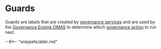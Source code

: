 <!-- SPDX-License-Identifier: CC-BY-4.0 -->
<!-- Copyright Contributors to the ODPi Egeria project. -->


# Guards

Guards are labels that are created by [governance services](/concepts/governance-service)
and are used by the [Governance Engine OMAS](/services/omas/governance-engine/overview) to
determine which [governance action](/concepts/governance-action) to run next.


--8<-- "snippets/abbr.md"